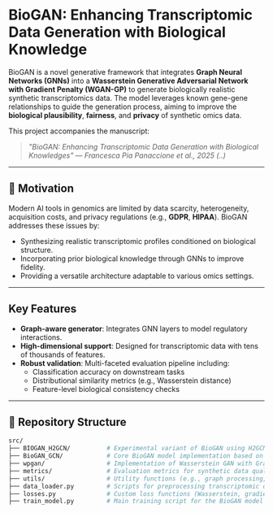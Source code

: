 # BioGAN: Enhancing Transcriptomic Data Generation with Biological Knowledge

BioGAN is a novel generative framework that integrates **Graph Neural Networks (GNNs)** into a **Wasserstein Generative Adversarial Network with Gradient Penalty (WGAN-GP)** to generate biologically realistic synthetic transcriptomics data. The model leverages known gene-gene relationships to guide the generation process, aiming to improve the **biological plausibility**, **fairness**, and **privacy** of synthetic omics data. 

This project accompanies the manuscript:

> *"BioGAN: Enhancing Transcriptomic Data Generation with Biological Knowledges" — Francesca Pia Panaccione et al., 2025 (..)*

---

## 🧬 Motivation

Modern AI tools in genomics are limited by data scarcity, heterogeneity, acquisition costs, and privacy regulations (e.g., **GDPR**, **HIPAA**). BioGAN addresses these issues by:

- Synthesizing realistic transcriptomic profiles conditioned on biological structure.
- Incorporating prior biological knowledge through GNNs to improve fidelity.
- Providing a versatile architecture adaptable to various omics settings.

---

##  Key Features

- **Graph-aware generator**: Integrates GNN layers to model regulatory interactions.
- **High-dimensional support**: Designed for transcriptomic data with tens of thousands of features.
- **Robust validation**: Multi-faceted evaluation pipeline including:
  - Classification accuracy on downstream tasks
  - Distributional similarity metrics (e.g., Wasserstein distance)
  - Feature-level biological consistency checks

---

## 📁 Repository Structure

```bash
src/
├── BIOGAN_H2GCN/          # Experimental variant of BioGAN using H2GCN architecture
├── BioGAN_GCN/            # Core BioGAN model implementation based on GCN
├── wpgan/                 # Implementation of Wasserstein GAN with Gradient Penalty
├── metrics/               # Evaluation metrics for synthetic data quality
├── utils/                 # Utility functions (e.g., graph processing, logging)
├── data_loader.py         # Scripts for preprocessing transcriptomic data
├── losses.py              # Custom loss functions (Wasserstein, gradient penalty, etc.)
├── train_model.py         # Main training script for the BioGAN model
